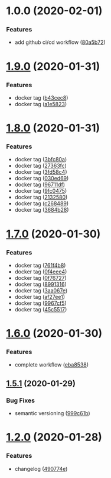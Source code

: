 # 1.0.0 (2020-02-01)


### Features

* add github ci/cd workflow ([80a5b72](https://github.com/virtualidentityag/spring-boot-boilerplate/commit/80a5b7230815d028eaf022079cc66a0cb3680be5))

# [1.9.0](https://github.com/virtualidentityag/spring-boot-boilerplate/compare/v1.8.0...v1.9.0) (2020-01-31)


### Features

* docker tag ([b43cec8](https://github.com/virtualidentityag/spring-boot-boilerplate/commit/b43cec8c27f7b92e611131a67d9b5bb46c1c82ef))
* docker tag ([a1e5823](https://github.com/virtualidentityag/spring-boot-boilerplate/commit/a1e5823e40695fe756e7fe506370e1b1f63b863c))

# [1.8.0](https://github.com/virtualidentityag/spring-boot-boilerplate/compare/v1.7.0...v1.8.0) (2020-01-31)


### Features

* docker tag ([3bfc80a](https://github.com/virtualidentityag/spring-boot-boilerplate/commit/3bfc80a14e9c2dd0bc79d6857cc50e29f133846b))
* docker tag ([27363fc](https://github.com/virtualidentityag/spring-boot-boilerplate/commit/27363fcab1eb56a9a0e5007f0b314d8850491abb))
* docker tag ([3fd58c4](https://github.com/virtualidentityag/spring-boot-boilerplate/commit/3fd58c4ac8903570467c329231df1bc58795d55a))
* docker tag ([030ed69](https://github.com/virtualidentityag/spring-boot-boilerplate/commit/030ed6942a0a488f21a27ab7fba2beb3ca50f999))
* docker tag ([96711df](https://github.com/virtualidentityag/spring-boot-boilerplate/commit/96711df2efe254c46345bad0a49297f186316505))
* docker tag ([9fc0475](https://github.com/virtualidentityag/spring-boot-boilerplate/commit/9fc04758e5f6a1cac66c6f1f4f09a92291f664a3))
* docker tag ([2132580](https://github.com/virtualidentityag/spring-boot-boilerplate/commit/2132580cca0b5751c116507d611ec55c97cbfa2a))
* docker tag ([c268489](https://github.com/virtualidentityag/spring-boot-boilerplate/commit/c26848931e1f40aa56d53d5bbaefc37cd326eb3c))
* docker tag ([3684b28](https://github.com/virtualidentityag/spring-boot-boilerplate/commit/3684b288a52fbd310eb0566ad825f90e5b14c7c9))

# [1.7.0](https://github.com/virtualidentityag/spring-boot-boilerplate/compare/v1.6.0...v1.7.0) (2020-01-30)


### Features

* docker tag ([761f4b8](https://github.com/virtualidentityag/spring-boot-boilerplate/commit/761f4b829df40e27ac27029c7d4ca5222ae2e1c3))
* docker tag ([0f4eee4](https://github.com/virtualidentityag/spring-boot-boilerplate/commit/0f4eee42b765ec8f9fc403acac04584cb29ca6af))
* docker tag ([0f76727](https://github.com/virtualidentityag/spring-boot-boilerplate/commit/0f767276de758880b89257ac2b8bfb0dc397548a))
* docker tag ([8991316](https://github.com/virtualidentityag/spring-boot-boilerplate/commit/8991316f85231dc0ec95c2a44b55d48d47e61162))
* docker tag ([3aa067e](https://github.com/virtualidentityag/spring-boot-boilerplate/commit/3aa067e7de3e5779e0461ffd5e1d73f64aab9c0e))
* docker tag ([af27ee1](https://github.com/virtualidentityag/spring-boot-boilerplate/commit/af27ee1780924b226f40c3ecadaf3e8e71711918))
* docker tag ([9967cf5](https://github.com/virtualidentityag/spring-boot-boilerplate/commit/9967cf5c2b2459a346768773ac85314938b6de0d))
* docker tag ([45c5517](https://github.com/virtualidentityag/spring-boot-boilerplate/commit/45c5517f535d81fa71ae1bcee1c8fdc247d6183d))

# [1.6.0](https://github.com/virtualidentityag/spring-boot-boilerplate/compare/v1.5.1...v1.6.0) (2020-01-30)


### Features

* complete workflow ([eba8538](https://github.com/virtualidentityag/spring-boot-boilerplate/commit/eba8538ea10babc2769167ea3a7a7b3d368d9532))

## [1.5.1](https://github.com/virtualidentityag/spring-boot-boilerplate/compare/v1.5.0...v1.5.1) (2020-01-29)


### Bug Fixes

* semantic versioning ([999c61b](https://github.com/virtualidentityag/spring-boot-boilerplate/commit/999c61b977be9b86daaa701a6fcaef33475e326a))

# [1.2.0](https://github.com/virtualidentityag/spring-boot-boilerplate/compare/v1.1.0...v1.2.0) (2020-01-28)


### Features

* changelog ([490774e](https://github.com/virtualidentityag/spring-boot-boilerplate/commit/490774e2aad95847327f38c36cb047aebd3a76b1))
